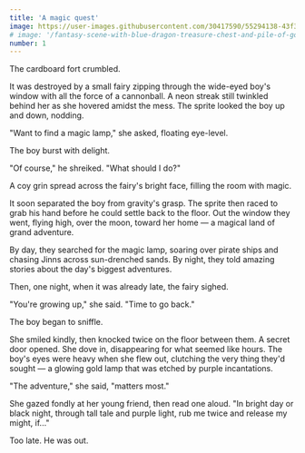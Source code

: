 ```yaml
---
title: 'A magic quest'
image: https://user-images.githubusercontent.com/30417590/55294138-43f3dd80-53cc-11e9-96c2-3c7f2977c24a.jpg
# image: '/fantasy-scene-with-blue-dragon-treasure-chest-and-pile-of-golden-coins-d-illustration-707801968.jpg'
number: 1
---
```


The cardboard fort crumbled.

It was destroyed by a small fairy zipping through the wide-eyed boy's window with all the force of a cannonball. A neon streak still twinkled behind her as she hovered amidst the mess. The sprite looked the boy up and down, nodding.

"Want to find a magic lamp," she asked, floating eye-level. 

The boy burst with delight.

"Of course," he shreiked. "What should I do?"

A coy grin spread across the fairy's bright face, filling the room with magic. 

It soon separated the boy from gravity's grasp. The sprite then raced to grab his hand before he could settle back to the floor. Out the window they went, flying high, over the moon, toward her home — a magical land of grand adventure. 

By day, they searched for the magic lamp, soaring over pirate ships and chasing Jinns across sun-drenched sands. By night, they told amazing stories about the day's biggest adventures.

Then, one night, when it was already late, the fairy sighed. 

"You're growing up," she said. "Time to go back." 

The boy began to sniffle.

She smiled kindly, then knocked twice on the floor between them. A secret door opened. She dove in, disappearing for what seemed like hours. The boy's eyes were heavy when she flew out, clutching the very thing they'd sought — a glowing gold lamp that was etched by purple incantations. 

"The adventure," she said, "matters most." 

She gazed fondly at her young friend, then read one aloud. "In bright day or black night, through tall tale and purple light, rub me twice and release my might, if..." 

Too late. He was out.
